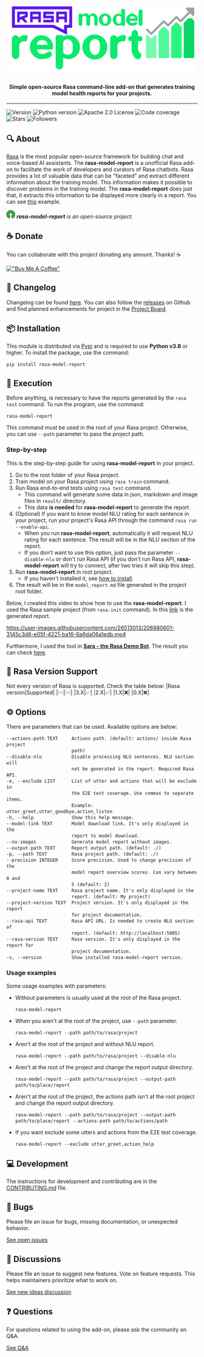 <div align="center">
<br />
<br />
<img
    height="180"
    alt="logo"
    src="https://raw.githubusercontent.com/brunohjs/rasa-model-report/main/docs/image/logo.png"
/>
<h4>Simple open-source Rasa command-line add-on that generates training model health reports for your projects.</h4>
</div>
<hr />


<!-- Badges -->
![Version](https://img.shields.io/pypi/v/rasa-model-report)
![Python version](https://img.shields.io/static/v1?label=python&message=v3.8&color=3776AB)
![Apache 2.0 License](https://img.shields.io/static/v1?label=license&message=Apache%202.0&color=yellowgreen)
![Code coverage](https://img.shields.io/static/v1?label=coverage&message=100%&color=brightgreen)
![Stars](https://img.shields.io/github/stars/brunohjs/rasa-model-report?style=social)
![Followers](https://img.shields.io/github/followers/brunohjs?style=social)
<!-- ![Contributors](https://img.shields.io/github/contributors/brunohjs/rasa-model-report) -->
<!-- ![Code Climate maintainability](https://img.shields.io/codeclimate/maintainability/brunohjs/rasa-model-report) -->
<!-- ![Code Climate issues](https://img.shields.io/codeclimate/issues/brunohjs/rasa-model-report) -->
<!-- ![Code Climate technical debt](https://img.shields.io/codeclimate/tech-debt/brunohjs/rasa-model-report) -->
<!--  -->

## 🔍 About
[Rasa](https://rasa.com/) is the most popular open-source framework for building chat and voice-based AI assistants. The **rasa-model-report** is a unofficial Rasa add-on to facilitate the work of developers and curators of Rasa chatbots. Rasa provides a lot of valuable data that can be "faceted" and extract different information about the training model. This information makes it possible to discover problems in the training model. The **rasa-model-report** does just that, it extracts this information to be displayed more clearly in a report. You can see [this](https://github.com/brunohjs/rasa-model-report/blob/main/docs/markdown/another_sample_model_report.md) example.

<img
    height="22"
    alt="logo"
    src="https://raw.githubusercontent.com/brunohjs/rasa-model-report/main/docs/image/open_source_logo.png"
/>
***rasa-model-report** is an open-source project.*

## ☕ Donate
You can collaborate with this project donating any amount. Thanks! ☕

[!["Buy Me A Coffee"](https://www.buymeacoffee.com/assets/img/custom_images/orange_img.png)](https://www.buymeacoffee.com/brunohjs)

## 📜 Changelog
Changelog can be found [here](https://github.com/brunohjs/rasa-model-report/blob/main/CHANGELOG.md#changelog). You can also follow the [releases](https://github.com/brunohjs/rasa-model-report/releases) on Github and find planned enhancements for project in the [Project Board](https://github.com/users/brunohjs/projects/2).


## 📦 Installation

This module is distributed via [Pypi](https://pypi.org/) and is required to use **Python v3.8** or higher. To install the package, use the command:
```
pip install rasa-model-report
```


## 🚀 Execution
Before anything, is necessary to have the reports generated by the `rasa test` command. To run the program, use the command:
```
rasa-model-report
```
This command must be used in the root of your Rasa project. Otherwise, you can use `--path` parameter to pass the project path.

### Step-by-step
This is the step-by-step guide for using **rasa-model-report** in your project.
1. Go to the root folder of your Rasa project.
2. Train model on your Rasa project using `rasa train` command.
3. Run Rasa end-to-end tests using `rasa test` command.
   - This command will generate some data in json, markdown and image files in `result/` directory.
   - This data **is needed** for **rasa-model-report** to generate the report.
4. (Optional) If you want to know model NLU rating for each sentence in your project, run your project's Rasa API through the command `rasa run --enable-api`.
   - When you run **rasa-model-report**, automatically it will request NLU rating for each sentence. The result will be in the *NLU* section of the report.
   - If you don't want to use this option, just pass the parameter `--disable-nlu` or don't run Rasa API (if you don't run Rasa API, **rasa-model-report** will try to connect, after two tries it will skip this step).
5. Run **rasa-model-report** in root project.
   - If you haven't installed it, see [how to install](https://github.com/brunohjs/rasa-model-report#-installation).
6. The result will be in the `model_report.md` file generated in the project root folder.

Below, I created this video to show how to use the **rasa-model-report**. I used the Rasa sample project (from `rasa-init` command). In this [link](https://github.com/brunohjs/rasa-model-report/blob/main/docs/markdown/sample_model_report.md) is the generated report.

https://user-images.githubusercontent.com/26513013/206880601-3145c3d6-e05f-4221-ba16-6a6da06a1edb.mp4


Furthermore, I used the tool in [**Sara - the Rasa Demo Bot**](https://github.com/RasaHQ/rasa-demo). The result you can check [here](https://github.com/brunohjs/rasa-model-report/blob/main/docs/markdown/another_sample_model_report.md).

## 🦾 Rasa Version Support
Not every version of Rasa is supported. Check the table below:
|Rasa version|Supported|
|:-:|:-:|
|3.X|✅|
|2.X|✅|
|1.X|❌|
|0.X|❌|


## ⚙️ Options
There are parameters that can be used. Available options are below:

```
--actions-path TEXT     Actions path. (default: actions/ inside Rasa project
                        path)
--disable-nlu           Disable processing NLU sentences. NLU section will
                        not be generated in the report. Required Rasa API.
-e, --exclude LIST      List of utter and actions that will be exclude in
                        the E2E test coverage. Use commas to separate items.
                        Example: utter_greet,utter_goodbye,action_listen
-h, --help              Show this help message.
--model-link TEXT       Model download link. It's only displayed in the
                        report to model download.
--no-images             Generate model report without images.
--output-path TEXT      Report output path. (default: ./)
-p, --path TEXT         Rasa project path. (default: ./)
--precision INTEGER     Score precision. Used to change precision of the
                        model report overview scores. Can vary between 0 and
                        5 (default: 2)
--project-name TEXT     Rasa project name. It's only displayed in the
                        report. (default: My project)
--project-version TEXT  Project version. It's only displayed in the report
                        for project documentation.
--rasa-api TEXT         Rasa API URL. Is needed to create NLU section of
                        report. (default: http://localhost:5005)
--rasa-version TEXT     Rasa version. It's only displayed in the report for
                        project documentation.
-v, --version           Show installed rasa-model-report version.
```


### Usage examples
Some usage examples with parameters:
- Without parameters is usually used at the root of the Rasa project.
    ```
    rasa-model-report
    ```
- When you aren't at the root of the project, use `--path` parameter.
    ```
    rasa-model-report --path path/to/rasa/project
    ```
- Aren't at the root of the project and without NLU report.
    ```
    rasa-model-report --path path/to/rasa/project --disable-nlu
    ```
- Aren't at the root of the project and change the report output directory.
    ```
    rasa-model-report --path path/to/rasa/project --output-path path/to/place/report
    ```
- Aren't at the root of the project, the actions path isn't at the root project and change the report output directory.
    ```
    rasa-model-report --path path/to/rasa/project --output-path path/to/place/report --actions-path path/to/actions/path
    ```
- If you want exclude some utters and actions from the E2E test coverage.
    ```
    rasa-model-report --exclude utter_greet,action_help
    ```

## 💻 Development
The instructions for development and contributing are in the [CONTRIBUTING.md](CONTRIBUTING.md) file.


## 🐞 Bugs
Please file an issue for bugs, missing documentation, or unexpected behavior.

[See open issues](https://github.com/brunohjs/rasa-model-report/issues?q=is%3Aopen+is%3Aissue+label%3Abug)


## 💬 Discussions
Please file an issue to suggest new features. Vote on feature requests. This helps maintainers prioritize what to work on.

[See new ideas discussion](https://github.com/brunohjs/rasa-model-report/discussions/categories/ideas)


## ❓ Questions
For questions related to using the add-on, please ask the community on Q&A.

[See Q&A](https://github.com/brunohjs/rasa-model-report/discussions/categories/q-a)
